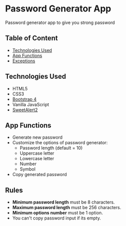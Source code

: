 # Password Generator App
Password generator app to give you strong password

## Table of Content
* [Technologies Used](#technologies-used)
* [App Functions](#app-functions)
* [Exceptions](#exceptions)

## Technologies Used
* HTML5
* CSS3
* [Bootstrap 4](https://getbootstrap.com/)
* Vanilla JavaScript
* [SweetAlert2](https://sweetalert2.github.io/)

## App Functions
* Generate new password
* Customize the options of password generator:
    * Password length (default = 10)
    * Uppercase letter
    * Lowercase letter
    * Number
    * Symbol
* Copy generated password

## Rules
* **Minimum password length** must be 8 characters.
* **Maximum password length** must be 256 characters.
* **Minimum options number** must be 1 option.
* You can't copy password input if its empty.